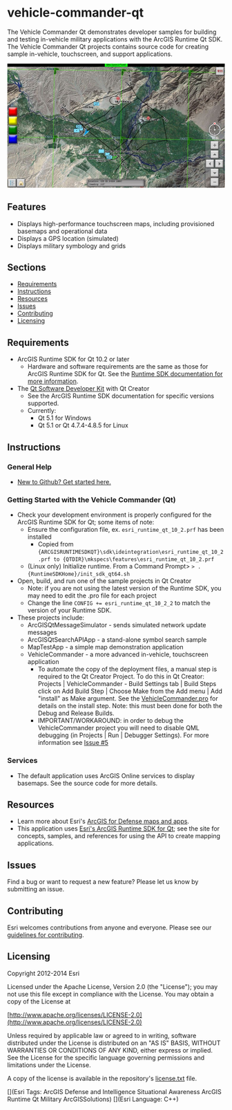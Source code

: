 # vehicle-commander-qt

The Vehicle Commander Qt demonstrates developer samples for building and testing in-vehicle military applications with the ArcGIS Runtime Qt SDK.  The Vehicle Commander Qt projects contains source code for creating sample in-vehicle, touchscreen, and support applications.

![Image of Vehicle Commander]( ScreenShot.jpg "vehicle-commander-qt")

## Features

* Displays high-performance touchscreen maps, including provisioned basemaps and operational data
* Displays a GPS location (simulated)
* Displays military symbology and grids

## Sections

* [Requirements](#requirements)
* [Instructions](#instructions)
* [Resources](#resources)
* [Issues](#issues)
* [Contributing](#contributing)
* [Licensing](#licensing)

## Requirements

* ArcGIS Runtime SDK for Qt 10.2 or later
    * Hardware and software requirements are the same as those for ArcGIS Runtime SDK for Qt.  See the [Runtime SDK documentation for more information](https://developers.arcgis.com/en/qt/).
* The [Qt Software Developer Kit](http://qt.digia.com/) with Qt Creator
    * See the ArcGIS Runtime SDK documentation for specific versions supported.
    * Currently:
        * Qt 5.1 for Windows
        * Qt 5.1 or Qt 4.7.4-4.8.5 for Linux

## Instructions

### General Help

* [New to Github? Get started here.](http://htmlpreview.github.com/?https://github.com/Esri/esri.github.com/blob/master/help/esri-getting-to-know-github.html)

### Getting Started with the Vehicle Commander (Qt)
* Check your development environment is properly configured for the ArcGIS Runtime SDK for Qt; some items of note:
    * Ensure the configuration file, ex. `esri_runtime_qt_10_2.prf` has been installed
        * Copied from` {ARCGISRUNTIMESDKQT}\sdk\ideintegration\esri_runtime_qt_10_2.prf to {QTDIR}\mkspecs\features\esri_runtime_qt_10_2.prf` 
    * (Linux only) Initialize runtime. From a Command Prompt> `> . {RuntimeSDKHome}/init_sdk_qt64.sh`
* Open, build, and run one of the sample projects in Qt Creator
    * Note: if you are not using the latest version of the Runtime SDK, you may need to edit the .pro file for each project
    * Change the line `CONFIG += esri_runtime_qt_10_2_2` to match the version of your Runtime SDK.
* These projects include:
    * ArcGISQtMessageSimulator - sends simulated network update messages
    * ArcGISQtSearchAPIApp - a stand-alone symbol search sample
    * MapTestApp - a simple map demonstration application
    * VehicleCommander - a more advanced in-vehicle, touchscreen application
        * To automate the copy of the deployment files, a manual step is required to the Qt Creator Project. To do this in Qt Creator: Projects | VehicleCommander - Build Settings tab | Build Steps click on Add Build Step | Choose Make from the Add menu | Add "install" as Make argument. See the [VehicleCommander.pro](source/VehicleCommander/VehicleCommander.pro) for details on the install step. Note: this must been done for both the Debug and Release Builds.
        * IMPORTANT/WORKAROUND: in order to debug the VehicleCommander project you will need to disable QML debugging (in Projects | Run | Debugger Settings). For more information see [Issue #5](https://github.com/Esri/vehicle-commander-qt/issues/5)

### Services

* The default application uses ArcGIS Online services to display basemaps. See the source code for more details.

## Resources

* Learn more about Esri's [ArcGIS for Defense maps and apps](http://resources.arcgis.com/en/communities/defense-and-intelligence/).
* This application uses [Esri's ArcGIS Runtime SDK for Qt](https://developers.arcgis.com/en/qt/);
see the site for concepts, samples, and references for using the API to create mapping applications.

## Issues

Find a bug or want to request a new feature?  Please let us know by submitting an issue.

## Contributing

Esri welcomes contributions from anyone and everyone. Please see our [guidelines for contributing](https://github.com/esri/contributing).

## Licensing

Copyright 2012-2014 Esri

Licensed under the Apache License, Version 2.0 (the "License");
you may not use this file except in compliance with the License.
You may obtain a copy of the License at

   [http://www.apache.org/licenses/LICENSE-2.0](http://www.apache.org/licenses/LICENSE-2.0)

Unless required by applicable law or agreed to in writing, software
distributed under the License is distributed on an "AS IS" BASIS,
WITHOUT WARRANTIES OR CONDITIONS OF ANY KIND, either express or implied.
See the License for the specific language governing permissions and
limitations under the License.

A copy of the license is available in the repository's
[license.txt](license.txt) file.

[](Esri Tags: ArcGIS Defense and Intelligence Situational Awareness ArcGIS Runtime Qt Military ArcGISSolutions)
[](Esri Language: C++)

